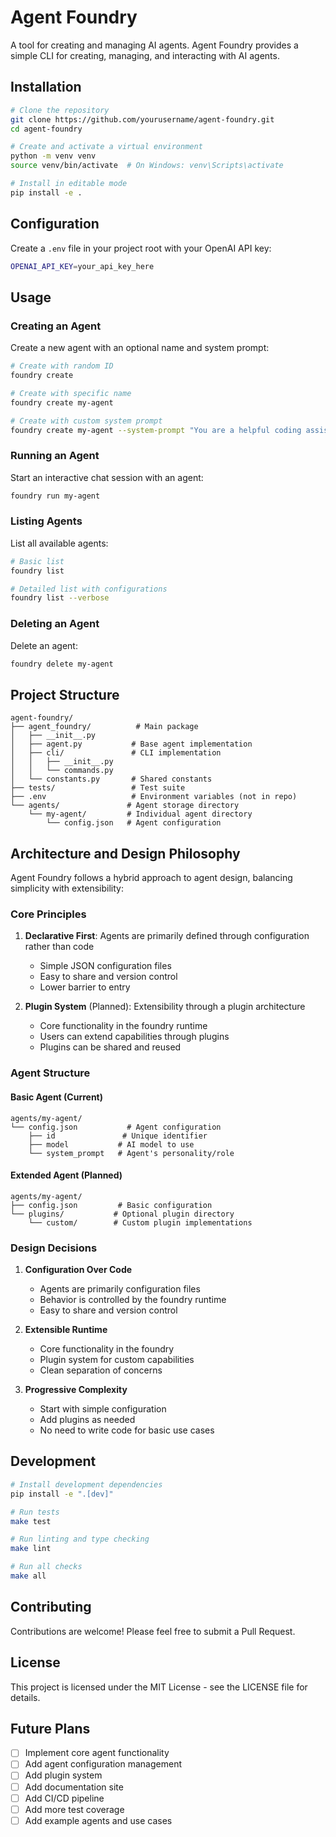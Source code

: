 # Agent Foundry

A tool for creating and managing AI agents. Agent Foundry provides a simple CLI for creating, managing, and interacting with AI agents.

## Installation

```bash
# Clone the repository
git clone https://github.com/yourusername/agent-foundry.git
cd agent-foundry

# Create and activate a virtual environment
python -m venv venv
source venv/bin/activate  # On Windows: venv\Scripts\activate

# Install in editable mode
pip install -e .
```

## Configuration

Create a `.env` file in your project root with your OpenAI API key:

```bash
OPENAI_API_KEY=your_api_key_here
```

## Usage

### Creating an Agent

Create a new agent with an optional name and system prompt:

```bash
# Create with random ID
foundry create

# Create with specific name
foundry create my-agent

# Create with custom system prompt
foundry create my-agent --system-prompt "You are a helpful coding assistant who specializes in Python."
```

### Running an Agent

Start an interactive chat session with an agent:

```bash
foundry run my-agent
```

### Listing Agents

List all available agents:

```bash
# Basic list
foundry list

# Detailed list with configurations
foundry list --verbose
```

### Deleting an Agent

Delete an agent:

```bash
foundry delete my-agent
```

## Project Structure

```
agent-foundry/
├── agent_foundry/          # Main package
│   ├── __init__.py
│   ├── agent.py           # Base agent implementation
│   ├── cli/               # CLI implementation
│   │   ├── __init__.py
│   │   └── commands.py
│   └── constants.py       # Shared constants
├── tests/                 # Test suite
├── .env                   # Environment variables (not in repo)
└── agents/               # Agent storage directory
    └── my-agent/         # Individual agent directory
        └── config.json   # Agent configuration
```

## Architecture and Design Philosophy

Agent Foundry follows a hybrid approach to agent design, balancing simplicity with extensibility:

### Core Principles

1. **Declarative First**: Agents are primarily defined through configuration rather than code
   - Simple JSON configuration files
   - Easy to share and version control
   - Lower barrier to entry

2. **Plugin System** (Planned): Extensibility through a plugin architecture
   - Core functionality in the foundry runtime
   - Users can extend capabilities through plugins
   - Plugins can be shared and reused

### Agent Structure

#### Basic Agent (Current)
```
agents/my-agent/
└── config.json           # Agent configuration
    ├── id               # Unique identifier
    ├── model           # AI model to use
    └── system_prompt   # Agent's personality/role
```

#### Extended Agent (Planned)
```
agents/my-agent/
├── config.json         # Basic configuration
└── plugins/           # Optional plugin directory
    └── custom/        # Custom plugin implementations
```

### Design Decisions

1. **Configuration Over Code**
   - Agents are primarily configuration files
   - Behavior is controlled by the foundry runtime
   - Easy to share and version control

2. **Extensible Runtime**
   - Core functionality in the foundry
   - Plugin system for custom capabilities
   - Clean separation of concerns

3. **Progressive Complexity**
   - Start with simple configuration
   - Add plugins as needed
   - No need to write code for basic use cases

## Development

```bash
# Install development dependencies
pip install -e ".[dev]"

# Run tests
make test

# Run linting and type checking
make lint

# Run all checks
make all
```

## Contributing

Contributions are welcome! Please feel free to submit a Pull Request.

## License

This project is licensed under the MIT License - see the LICENSE file for details.

## Future Plans

- [ ] Implement core agent functionality
- [ ] Add agent configuration management
- [ ] Add plugin system
- [ ] Add documentation site
- [ ] Add CI/CD pipeline
- [ ] Add more test coverage
- [ ] Add example agents and use cases
